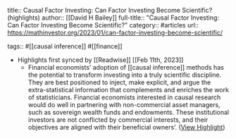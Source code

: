 title:: Causal Factor Investing: Can Factor Investing Become Scientific? (highlights)
author:: [[David H Bailey]]
full-title:: "Causal Factor Investing: Can Factor Investing Become Scientific?"
category:: #articles
url:: https://mathinvestor.org/2023/01/can-factor-investing-become-scientific/

tags:: #[[causal inference]] #[[finance]]

- Highlights first synced by [[Readwise]] [[Feb 11th, 2023]]
	- Financial economists’ adoption of [[causal inference]] methods has the potential to transform investing into a truly scientific discipline. They are best positioned to inject, make explicit, and argue the extra-statistical information that complements and enriches the work of statisticians. Financial economists interested in causal research would do well in partnering with non-commercial asset managers, such as sovereign wealth funds and endowments. These institutional investors are not conflicted by commercial interests, and their objectives are aligned with their beneficial owners’. ([View Highlight](https://read.readwise.io/read/01gryyrzapw2nspdxexs1jtx5t))